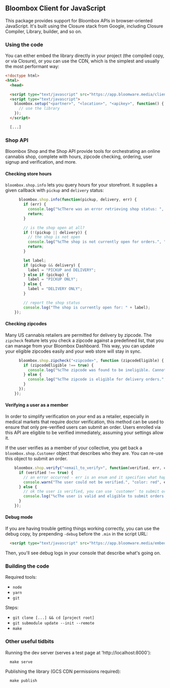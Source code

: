 
## Bloombox Client for JavaScript

This package provides support for Bloombox APIs in browser-oriented JavaScript. It's built using the Closure stack from
Google, including Closure Compiler, Library, builder, and so on.

### Using the code

You can either embed the library directly in your project (the compiled copy, or via Closure),
or you can use the CDN, which is the simplest and usually the most performant way:
```html
<!doctype html>
<html>
  <head>

  <script type="text/javascript" src="https://app.bloomware.media/client/v1.0.0-alpha4.min.js"></script>
  <script type="text/javascript">
    bloombox.setup("<partner>", "<location>", "<apikey>", function() {
      // use the library
    });
  </script>

  [...]
```

### Shop API

Bloombox Shop and the Shop API provide tools for orchestrating an online cannabis shop, complete with hours, zipcode
checking, ordering, user signup and verification, and more.


#### Checking store hours

`bloombox.shop.info` lets you query hours for your storefront. It supplies a given callback with `pickup` and `delivery`
status:

```javascript
      bloombox.shop.info(function(pickup, delivery, err) {
        if (err) {
          console.log("%cThere was an error retrieving shop status: ", "color: red", err);
          return;
        }

        // is the shop open at all?
        if (!(pickup || delivery)) {
          // the shop is not open
          console.log("%cThe shop is not currently open for orders.", "color: red");
          return;
        }

        let label;
        if (pickup && delivery) {
          label = "PICKUP and DELIVERY";
        } else if (pickup) {
          label = "PICKUP ONLY";
        } else {
          label = "DELIVERY ONLY";
        }

        // report the shop status
        console.log("The shop is currently open for: " + label);
    });
```


#### Checking zipcodes

Many US cannabis retailers are permitted for delivery by zipcode. The `zipcheck` feature lets you check a zipcode
against a predefined list, that you can manage from your Bloombox Dashboard. This way, you can update your eligible
zipcodes easily and your web store will stay in sync.

```javascript
      bloombox.shop.zipcheck("<zipcode>", function (zipcodeEligible) {
        if (zipcodeEligible !== true) {
          console.log("%cThe zipcode was found to be ineligible. Cannot proceed.", "color: red");
        } else {
          console.log("%cThe zipcode is eligible for delivery orders.", "color: green");
        }
      });
    });
```


#### Verifying a user as a member

In order to simplify verification on *your* end as a retailer, especially in medical markets that require doctor
verification, this method can be used to ensure that only pre-verified users can submit an order. Users enrolled via
this API are eligible to be verified immediately, assuming your settings allow it.

If the user verifies as a member of your collective, you get back a `bloombox.shop.Customer` object that describes who
they are. You can re-use this object to submit an order.

```javascript
    bloombox.shop.verify("<email_to_verify>", function(verified, err, customer) {
      if (verified !== true) {
        // an error occurred - err is an enum and it specifies what happened
        console.warn("The user could not be verified.", "color: red", err);
      } else {
        // ok the user is verified, you can use `customer` to submit orders now
        console.log("%cThe user is valid and eligible to submit orders.", "color: green", {"customer": customer});
      }
    });
```


#### Debug mode

If you are having trouble getting things working correctly, you can use the debug copy, by prepending `-debug` before
the `.min` in the script URL:
```html
  <script type="text/javascript" src="https://app.bloomware.media/embed/client/shop/v1.0.0-alpha4-debug.min.js"></script>
```

Then, you'll see debug logs in your console that describe what's going on.


### Building the code

Required tools:
- `node`
- `yarn`
- `git`

Steps:
- `git clone [...] && cd [project root]`
- `git submodule update --init --remote`
- `make`


### Other useful tidbits

Running the dev server (serves a test page at 'http://localhost:8000'):
```
  make serve
```

Publishing the library (GCS CDN permissions required):
```
  make publish
```
